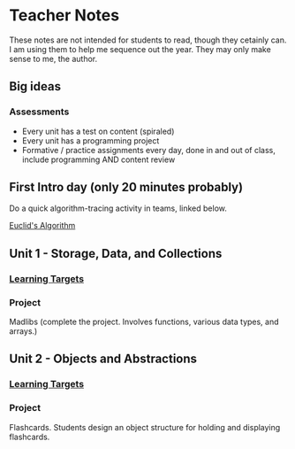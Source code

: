 # Teacher Notes

These notes are not intended for students to read, though they cetainly can. I am using them to help me sequence out the year. They may only make sense to me, the author.

## Big ideas

### Assessments

* Every unit has a test on content (spiraled)
* Every unit has a programming project
* Formative / practice assignments every day, done in and out of class, include programming AND content review


## First Intro day (only 20 minutes probably)

Do a quick algorithm-tracing activity in teams, linked below.

[Euclid's Algorithm](unit1/media/euclid.svg)

## Unit 1 - Storage, Data, and Collections

### [Learning Targets](unit1/00_Learning_Targets.md)

### Project

Madlibs (complete the project. Involves functions, various data types, and arrays.)



## Unit 2 - Objects and Abstractions

### [Learning Targets](unit2/00_Learning_Targets.md)

### Project

Flashcards. Students design an object structure for holding and displaying flashcards. 

